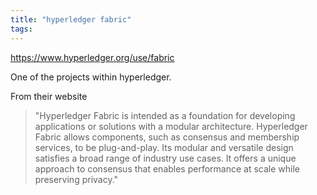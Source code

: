 ```yaml
---
title: "hyperledger fabric"
tags: 
---
```


https://www.hyperledger.org/use/fabric

One of the projects within hyperledger.

From their website
>"Hyperledger Fabric is intended as a foundation for developing applications or solutions with a modular architecture. Hyperledger Fabric allows components, such as consensus and membership services, to be plug-and-play. Its modular and versatile design satisfies a broad range of industry use cases. It offers a unique approach to consensus that enables performance at scale while preserving privacy."